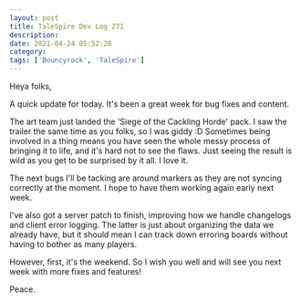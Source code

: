 ```yaml
---
layout: post
title: TaleSpire Dev Log 271
description:
date: 2021-04-24 05:52:28
category:
tags: ['Bouncyrock', 'TaleSpire']
---
```


Heya folks,

A quick update for today. It's been a great week for bug fixes and content. 

The art team just landed the 'Siege of the Cackling Horde' pack. I saw the trailer the same time as you folks, so I was giddy :D Sometimes being involved in a thing means you have seen the whole messy process of bringing it to life, and it's hard not to see the flaws. Just seeing the result is wild as you get to be surprised by it all. I love it.

The next bugs I'll be tacking are around markers as they are not syncing correctly at the moment. I hope to have them working again early next week.

I've also got a server patch to finish, improving how we handle changelogs and client error logging. The latter is just about organizing the data we already have, but it should mean I can track down erroring boards without having to bother as many players. 

However, first, it's the weekend. So I wish you well and will see you next week with more fixes and features!

Peace.
